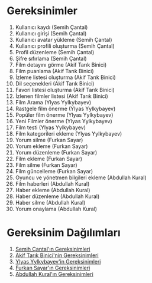# Gereksinimler
1. Kullanıcı kaydı (Semih Çantal)
2. Kullanıcı girişi (Semih Çantal)
3. Kullanıcı avatar yükleme (Semih Çantal)
4. Kullanıcı profili oluşturma (Semih Çantal)
5. Profil düzenleme (Semih Çantal)
6. Şifre sıfırlama (Semih Çantal)
7. Film detayını görme (Akif Tarık Binici)
8. Film puanlama (Akif Tarık Binici)
9. İzleme listesi oluşturma (Akif Tarık Binici)
10. Dil seçenekleri (Akif Tarık Binici)
11. Favori listesi oluşturma (Akif Tarık Binici)
12. İzlenen filmler listesi (Akif Tarık Binici)
13. Film Arama (Ylyas Yylkybayev)
14. Rastgele film önerme (Ylyas Yylkybayev)
15. Popüler film önerme (Ylyas Yylkybayev)
16. Yeni Filmler önerme (Ylyas Yylkybayev)
17. Film testi (Ylyas Yylkybayev)
18. Film kategorileri ekleme (Ylyas Yylkybayev)
19. Yorum silme (Furkan Sayar)
20. Yorum ekleme (Furkan Sayar)
21. Yorum düzenleme (Furkan Sayar)
22. Film ekleme (Furkan Sayar)
23. Film silme (Furkan Sayar)
24. Film güncelleme (Furkan Sayar)
25. Oyuncu ve yönetmen bilgileri ekleme (Abdullah Kural)
26. Film haberleri (Abdullah Kural)
27. Haber ekleme (Abdullah Kural)
28. Haber düzenleme (Abdullah Kural)
29. Haber silme (Abdullah Kural)
30. Yorum onaylama (Abdullah Kural)




# Gereksinim Dağılımları
1. [Semih Çantal'ın Gereksinimleri](Semih-Çantal-Gereksinimler.md)
2. [Akif Tarık Binici'nin Gereksinimleri](Akif-Tarik-Binici-Gereksinimler.md)
3. [Ylyas Yylkybayev'in Gereksinimleri](Ylyas-Yylkybayev-Gereksinimler.md)
4. [Furkan Sayar'ın Gereksinimleri](Furkan-Sayar-Gereksinimler.md)
5. [Abdullah Kural'ın Gereksinimleri](Abdullah-Kural-Gereksinimler.md)
